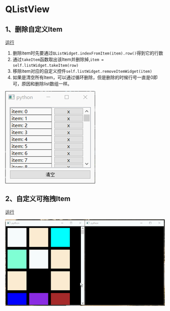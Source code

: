 # QListView

## 1、删除自定义Item
[运行](DeleteCustomItem.py)

1. 删除item时先要通过`QListWidget.indexFromItem(item).row()`得到它的行数
2. 通过`takeItem`函数取出该Item并删除掉,`item = self.listWidget.takeItem(row)`
3. 移除item对应的自定义控件`self.listWidget.removeItemWidget(item)`
4. 如果是清空所有Item，可以通过循环删除，但是删除的时候行号一直是0即可，原因和删除list数组一样。

![CustomWidgetItem](ScreenShot/DeleteCustomItem.gif)

## 2、自定义可拖拽Item
[运行](DragDrop.py)

![CustomWidgetSortItem](ScreenShot/DragDrop.gif)